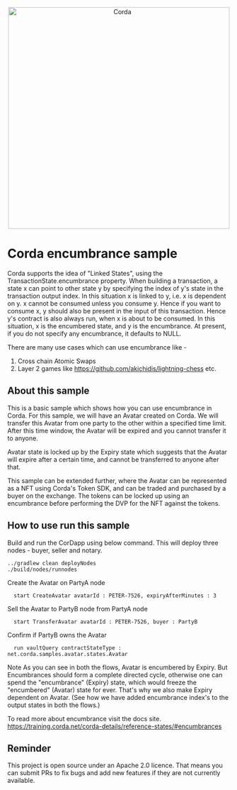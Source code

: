 <p align="center">
    <img src="https://www.corda.net/wp-content/uploads/2016/11/fg005_corda_b.png" alt="Corda" width="500">
</p>

# Corda encumbrance sample

Corda supports the idea of "Linked States", using the TransactionState.encumbrance property. When building a transaction, a state x can
point to other state y by specifying the index of y's state in the transaction output index.
In this situation x is linked to y, i.e. x is dependent on y. x cannot be consumed unless you consume y.
Hence if you want to consume x, y should also be present in the input of this transaction.
Hence y's contract is also always run, when x is about to be consumed.
In this situation, x is the encumbered state, and y is the encumbrance.
At present, if you do not specify any encumbrance, it defaults to NULL.

There are many use cases which can use encumbrance like -
1. Cross chain Atomic Swaps
2. Layer 2 games like https://github.com/akichidis/lightning-chess etc.

## About this sample

This is a basic sample which shows how you can use encumbrance in Corda. For this sample, we will have an Avatar
created on Corda. We will transfer this Avatar from one party to the other within a specified time limit.
After this time window, the Avatar will be expired and you cannot transfer it to anyone.

Avatar state is locked up by the Expiry state which suggests that the Avatar will expire after a certain time,
and cannot be transferred to anyone after that.

This sample can be extended further, where the Avatar can be represented as a NFT using Corda's Token SDK, and
can be traded and purchased by a buyer on the exchange. The tokens can be locked up using an encumbrance before
performing the DVP for the NFT against the tokens.

## How to use run this sample

Build and run the CorDapp using below command. This will deploy three nodes - buyer, seller and notary.
```
../gradlew clean deployNodes
./build/nodes/runnodes
```

Create the Avatar on PartyA node

      start CreateAvatar avatarId : PETER-7526, expiryAfterMinutes : 3

Sell the Avatar to PartyB node from PartyA node

      start TransferAvatar avatarId : PETER-7526, buyer : PartyB

Confirm if PartyB owns the Avatar

      run vaultQuery contractStateType : net.corda.samples.avatar.states.Avatar

Note
As you can see in both the flows, Avatar is encumbered by Expiry. But Encumbrances should form a complete directed cycle,
otherwise one can spend the "encumbrance" (Expiry) state, which would freeze the "encumbered" (Avatar) state for ever.
That's why we also make Expiry dependent on Avatar. (See how we have added encumbrance index's to the output states in
both the flows.)

To read more about encumbrance visit the docs site. https://training.corda.net/corda-details/reference-states/#encumbrances

## Reminder

This project is open source under an Apache 2.0 licence. That means you
can submit PRs to fix bugs and add new features if they are not currently
available.